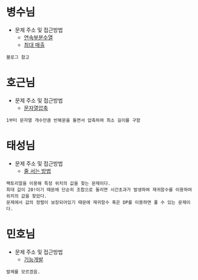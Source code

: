 # 병수님

- 문제 주소 및 접근방법
  - [연속부분수열](https://dev-soo-log.tistory.com/38)
  - [최대 매출](https://dev-soo-log.tistory.com/39)

```text
블로그 참고
```

# 호근님

- 문제 주소 및 접근방법
  - [문자열압축](https://school.programmers.co.kr/learn/courses/30/lessons/60057?language=javascript)

```text
1부터 문자열 개수만큼 반복문을 돌면서 압축하여 최소 길이를 구함
```

# 태성님

- 문제 주소 및 접근방법
  - [줄 서는 방법](https://school.programmers.co.kr/learn/courses/30/lessons/12936)

```text
팩토리얼을 이용해 특정 위치의 값을 찾는 문제이다.
최대 값이 20!이기 때문에 단순히 조합으로 돌리면 시간초과가 발생하여 재귀함수를 이용하여 위치의 값을 찾았다.
문제에서 값의 정렬이 보장되어있기 때문에 재귀함수 혹은 DP를 이용하면 풀 수 있는 문제이다.
```

# 민호님

- 문제 주소 및 접근방법
  - [기능개발](https://school.programmers.co.kr/learn/courses/30/lessons/42586?language=python3#)

```text
발례를 모르겠음.
```